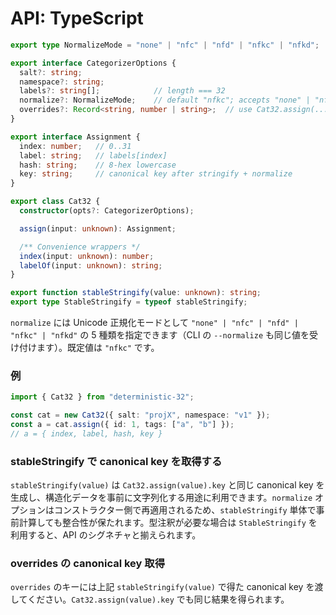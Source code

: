 # API: TypeScript

```ts
export type NormalizeMode = "none" | "nfc" | "nfd" | "nfkc" | "nfkd";

export interface CategorizerOptions {
  salt?: string;
  namespace?: string;
  labels?: string[];            // length === 32
  normalize?: NormalizeMode;    // default "nfkc"; accepts "none" | "nfc" | "nfd" | "nfkc" | "nfkd"
  overrides?: Record<string, number | string>;  // use Cat32.assign(...).key or stableStringify(...) for keys
}

export interface Assignment {
  index: number;   // 0..31
  label: string;   // labels[index]
  hash: string;    // 8-hex lowercase
  key: string;     // canonical key after stringify + normalize
}

export class Cat32 {
  constructor(opts?: CategorizerOptions);

  assign(input: unknown): Assignment;

  /** Convenience wrappers */
  index(input: unknown): number;
  labelOf(input: unknown): string;
}

export function stableStringify(value: unknown): string;
export type StableStringify = typeof stableStringify;
```

`normalize` には Unicode 正規化モードとして `"none" | "nfc" | "nfd" | "nfkc" | "nfkd"` の 5 種類を指定できます（CLI の `--normalize` も同じ値を受け付けます）。既定値は `"nfkc"` です。

### 例
```ts
import { Cat32 } from "deterministic-32";

const cat = new Cat32({ salt: "projX", namespace: "v1" });
const a = cat.assign({ id: 1, tags: ["a", "b"] });
// a = { index, label, hash, key }
```

### stableStringify で canonical key を取得する

`stableStringify(value)` は `Cat32.assign(value).key` と同じ canonical key を生成し、構造化データを事前に文字列化する用途に利用できます。`normalize` オプションはコンストラクター側で再適用されるため、`stableStringify` 単体で事前計算しても整合性が保たれます。型注釈が必要な場合は `StableStringify` を利用すると、API のシグネチャと揃えられます。

### overrides の canonical key 取得

`overrides` のキーには上記 `stableStringify(value)` で得た canonical key を渡してください。`Cat32.assign(value).key` でも同じ結果を得られます。
